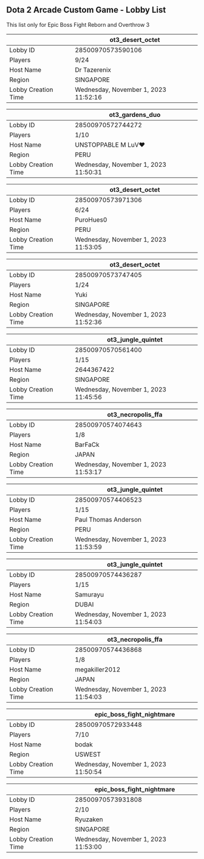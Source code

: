 ## Dota 2 Arcade Custom Game - Lobby List

This list only for Epic Boss Fight Reborn and Overthrow 3

|  | ot3_desert_octet |
| ------ | ------ |
| Lobby ID | 28500970573590106 |
| Players | 9/24 |
| Host Name | Dr Tazerenix |
| Region | SINGAPORE |
| Lobby Creation Time | Wednesday, November 1, 2023 11:52:16 |


|  | ot3_gardens_duo |
| ------ | ------ |
| Lobby ID | 28500970572744272 |
| Players | 1/10 |
| Host Name | UNSTOPPABLE M LuV♥ |
| Region | PERU |
| Lobby Creation Time | Wednesday, November 1, 2023 11:50:31 |


|  | ot3_desert_octet |
| ------ | ------ |
| Lobby ID | 28500970573971306 |
| Players | 6/24 |
| Host Name | PuroHues0 |
| Region | PERU |
| Lobby Creation Time | Wednesday, November 1, 2023 11:53:05 |


|  | ot3_desert_octet |
| ------ | ------ |
| Lobby ID | 28500970573747405 |
| Players | 1/24 |
| Host Name | Yuki |
| Region | SINGAPORE |
| Lobby Creation Time | Wednesday, November 1, 2023 11:52:36 |


|  | ot3_jungle_quintet |
| ------ | ------ |
| Lobby ID | 28500970570561400 |
| Players | 1/15 |
| Host Name | 2644367422 |
| Region | SINGAPORE |
| Lobby Creation Time | Wednesday, November 1, 2023 11:45:56 |


|  | ot3_necropolis_ffa |
| ------ | ------ |
| Lobby ID | 28500970574074643 |
| Players | 1/8 |
| Host Name | BarFaCk |
| Region | JAPAN |
| Lobby Creation Time | Wednesday, November 1, 2023 11:53:17 |


|  | ot3_jungle_quintet |
| ------ | ------ |
| Lobby ID | 28500970574406523 |
| Players | 1/15 |
| Host Name | Paul Thomas Anderson |
| Region | PERU |
| Lobby Creation Time | Wednesday, November 1, 2023 11:53:59 |


|  | ot3_jungle_quintet |
| ------ | ------ |
| Lobby ID | 28500970574436287 |
| Players | 1/15 |
| Host Name | Samurayu |
| Region | DUBAI |
| Lobby Creation Time | Wednesday, November 1, 2023 11:54:03 |


|  | ot3_necropolis_ffa |
| ------ | ------ |
| Lobby ID | 28500970574436868 |
| Players | 1/8 |
| Host Name | megakiller2012 |
| Region | JAPAN |
| Lobby Creation Time | Wednesday, November 1, 2023 11:54:03 |


|  | epic_boss_fight_nightmare |
| ------ | ------ |
| Lobby ID | 28500970572933448 |
| Players | 7/10 |
| Host Name | bodak |
| Region | USWEST |
| Lobby Creation Time | Wednesday, November 1, 2023 11:50:54 |


|  | epic_boss_fight_nightmare |
| ------ | ------ |
| Lobby ID | 28500970573931808 |
| Players | 2/10 |
| Host Name | Ryuzaken |
| Region | SINGAPORE |
| Lobby Creation Time | Wednesday, November 1, 2023 11:53:00 |


